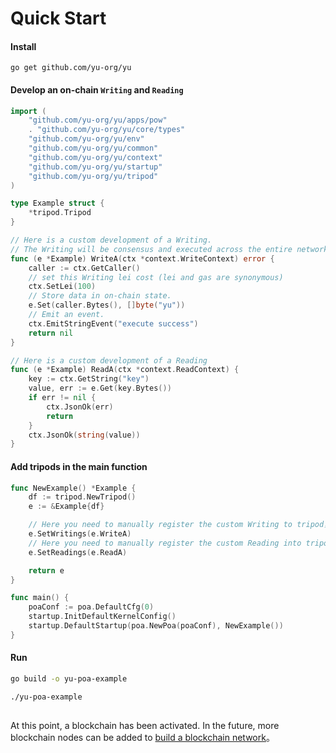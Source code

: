 # Quick Start

#### Install 
```
go get github.com/yu-org/yu
```  
#### Develop an on-chain `Writing` and `Reading`  
```go
import (
	"github.com/yu-org/yu/apps/pow"
	. "github.com/yu-org/yu/core/types"
	"github.com/yu-org/yu/env"
	"github.com/yu-org/yu/common"
	"github.com/yu-org/yu/context"
	"github.com/yu-org/yu/startup"
	"github.com/yu-org/yu/tripod"
)

type Example struct {
	*tripod.Tripod
}

// Here is a custom development of a Writing.   
// The Writing will be consensus and executed across the entire network.
func (e *Example) WriteA(ctx *context.WriteContext) error {
	caller := ctx.GetCaller()
	// set this Writing lei cost (lei and gas are synonymous)
	ctx.SetLei(100) 
	// Store data in on-chain state.
	e.Set(caller.Bytes(), []byte("yu")) 
	// Emit an event.
	ctx.EmitStringEvent("execute success")
	return nil
}

// Here is a custom development of a Reading
func (e *Example) ReadA(ctx *context.ReadContext) {
    key := ctx.GetString("key")
    value, err := e.Get(key.Bytes())
    if err != nil {
		ctx.JsonOk(err)
		return
    }
    ctx.JsonOk(string(value))
}

```
 
#### Add tripods in the main function

```go
func NewExample() *Example {
	df := tripod.NewTripod()
	e := &Example{df}

	// Here you need to manually register the custom Writing to tripod，
	e.SetWritings(e.WriteA)
	// Here you need to manually register the custom Reading into tripod
	e.SetReadings(e.ReadA)

	return e
}

func main() {
	poaConf := poa.DefaultCfg(0)
	startup.InitDefaultKernelConfig()
	startup.DefaultStartup(poa.NewPoa(poaConf), NewExample())
}
```


#### Run
```zsh
go build -o yu-poa-example

./yu-poa-example  
 
```

At this point, a blockchain has been activated. In the future, more blockchain nodes can be added to [build a blockchain network](5.5建立区块链网络.md)。